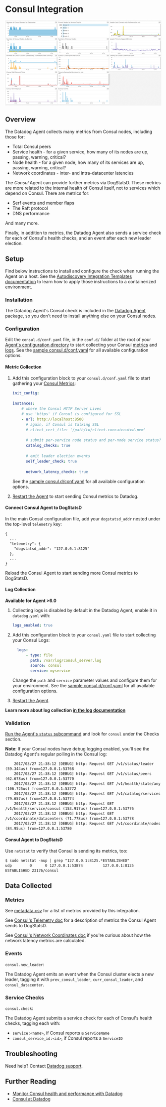 # Consul Integration

![Consul Dash][1]

## Overview

The Datadog Agent collects many metrics from Consul nodes, including those for:

* Total Consul peers
* Service health - for a given service, how many of its nodes are up, passing, warning, critical?
* Node health - for a given node, how many of its services are up, passing, warning, critical?
* Network coordinates - inter- and intra-datacenter latencies

The _Consul_ Agent can provide further metrics via DogStatsD. These metrics are more related to the internal health of Consul itself, not to services which depend on Consul. There are metrics for:

* Serf events and member flaps
* The Raft protocol
* DNS performance

And many more.

Finally, in addition to metrics, the Datadog Agent also sends a service check for each of Consul's health checks, and an event after each new leader election.

## Setup

Find below instructions to install and configure the check when running the Agent on a host. See the [Autodiscovery Integration Templates documentation][2] to learn how to apply those instructions to a containerized environment.

### Installation

The Datadog Agent's Consul check is included in the [Datadog Agent][3] package, so you don't need to install anything else on your Consul nodes.

### Configuration

Edit the `consul.d/conf.yaml` file, in the `conf.d/` folder at the root of your [Agent's configuration directory][4] to start collecting your Consul [metrics](#metric-collection) and [logs](#log-collection).
See the [sample consul.d/conf.yaml][5] for all available configuration options.

#### Metric Collection

1. Add this configuration block to your `consul.d/conf.yaml` file to start gathering your [Consul Metrics](#metrics):

    ```yaml
    init_config:

    instances:
        # where the Consul HTTP Server Lives
        # use 'https' if Consul is configured for SSL
        - url: http://localhost:8500
          # again, if Consul is talking SSL
          # client_cert_file: '/path/to/client.concatenated.pem'

          # submit per-service node status and per-node service status?
          catalog_checks: true

          # emit leader election events
          self_leader_check: true

          network_latency_checks: true
    ```

    See the [sample consul.d/conf.yaml][5] for all available configuration options.

2. [Restart the Agent][6] to start sending Consul metrics to Datadog.

#### Connect Consul Agent to DogStatsD

In the main Consul configuration file, add your `dogstatsd_addr` nested under the top-level `telemetry` key:

```
{
  ...
  "telemetry": {
    "dogstatsd_addr": "127.0.0.1:8125"
  },
  ...
}
```

Reload the Consul Agent to start sending more Consul metrics to DogStatsD.

#### Log Collection

**Available for Agent >6.0**

1. Collecting logs is disabled by default in the Datadog Agent, enable it in `datadog.yaml` with:

    ```yaml
    logs_enabled: true
    ```

2. Add this configuration block to your `consul.yaml` file to start collecting your Consul Logs:

    ```yaml
      logs:
          - type: file
            path: /var/log/consul_server.log
            source: consul
            service: myservice
    ```
    Change the `path` and `service` parameter values and configure them for your environment.
    See the [sample consul.d/conf.yaml][5] for all available configuration options.

3. [Restart the Agent][6].

**Learn more about log collection [in the log documentation][7]**

### Validation

[Run the Agent's `status` subcommand][8] and look for `consul` under the Checks section.

**Note**: If your Consul nodes have debug logging enabled, you'll see the Datadog Agent's regular polling in the Consul log:

```
    2017/03/27 21:38:12 [DEBUG] http: Request GET /v1/status/leader (59.344us) from=127.0.0.1:53768
    2017/03/27 21:38:12 [DEBUG] http: Request GET /v1/status/peers (62.678us) from=127.0.0.1:53770
    2017/03/27 21:38:12 [DEBUG] http: Request GET /v1/health/state/any (106.725us) from=127.0.0.1:53772
    2017/03/27 21:38:12 [DEBUG] http: Request GET /v1/catalog/services (79.657us) from=127.0.0.1:53774
    2017/03/27 21:38:12 [DEBUG] http: Request GET /v1/health/service/consul (153.917us) from=127.0.0.1:53776
    2017/03/27 21:38:12 [DEBUG] http: Request GET /v1/coordinate/datacenters (71.778us) from=127.0.0.1:53778
    2017/03/27 21:38:12 [DEBUG] http: Request GET /v1/coordinate/nodes (84.95us) from=127.0.0.1:53780
```

#### Consul Agent to DogStatsD

Use `netstat` to verify that Consul is sending its metrics, too:

```shell
$ sudo netstat -nup | grep "127.0.0.1:8125.*ESTABLISHED"
udp        0      0 127.0.0.1:53874         127.0.0.1:8125          ESTABLISHED 23176/consul
```

## Data Collected
### Metrics

See [metadata.csv][9] for a list of metrics provided by this integration.

See [Consul's Telemetry doc][10] for a description of metrics the Consul Agent sends to DogStatsD.

See [Consul's Network Coordinates doc][11] if you're curious about how the network latency metrics are calculated.

### Events

`consul.new_leader`:

The Datadog Agent emits an event when the Consul cluster elects a new leader, tagging it with `prev_consul_leader`, `curr_consul_leader`, and `consul_datacenter`.

### Service Checks

`consul.check`:

The Datadog Agent submits a service check for each of Consul's health checks, tagging each with:

* `service:<name>`, if Consul reports a `ServiceName`
* `consul_service_id:<id>`, if Consul reports a `ServiceID`

## Troubleshooting
Need help? Contact [Datadog support][12].

## Further Reading

* [Monitor Consul health and performance with Datadog][13]
* [Consul at Datadog][14]


[1]: https://raw.githubusercontent.com/DataDog/integrations-core/master/consul/images/consul-dash.png
[2]: https://docs.datadoghq.com/agent/autodiscovery/integrations
[3]: https://app.datadoghq.com/account/settings#agent
[4]: https://docs.datadoghq.com/agent/guide/agent-configuration-files/?tab=agentv6#agent-configuration-directory
[5]: https://github.com/DataDog/integrations-core/blob/master/consul/datadog_checks/consul/data/conf.yaml.example
[6]: https://docs.datadoghq.com/agent/guide/agent-commands/?tab=agentv6#start-stop-and-restart-the-agent
[7]: https://docs.datadoghq.com/logs
[8]: https://docs.datadoghq.com/agent/guide/agent-commands/?tab=agentv6#agent-status-and-information
[9]: https://github.com/DataDog/integrations-core/blob/master/consul/metadata.csv
[10]: https://www.consul.io/docs/agent/telemetry.html
[11]: https://www.consul.io/docs/internals/coordinates.html
[12]: https://docs.datadoghq.com/help
[13]: https://www.datadoghq.com/blog/monitor-consul-health-and-performance-with-datadog
[14]: https://engineering.datadoghq.com/consul-at-datadog
